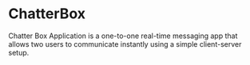 # ChatterBox
Chatter Box Application is a one-to-one real-time messaging app that allows two users to communicate instantly using a simple client-server setup.
